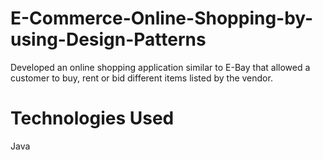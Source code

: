 E-Commerce-Online-Shopping-by-using-Design-Patterns
===================================================

Developed an online shopping application similar to E-Bay that allowed a customer to buy, rent or bid different items listed by the vendor. 

Technologies Used
=================
Java
